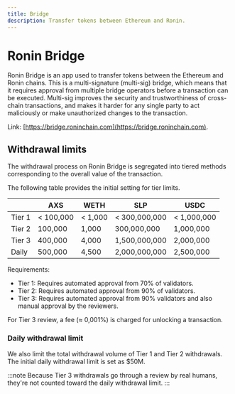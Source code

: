 ```yaml
---
title: Bridge
description: Transfer tokens between Ethereum and Ronin.
---
```


# Ronin Bridge

Ronin Bridge is an app used to transfer tokens between the Ethereum and Ronin chains. This is a multi-signature (multi-sig) bridge, which means that it requires approval from multiple bridge operators before a transaction can be executed. Multi-sig improves the security and trustworthiness of cross-chain transactions, and makes it harder for any single party to act maliciously or make unauthorized changes to the transaction.

Link: [https://bridge.roninchain.com](https://bridge.roninchain.com).

## Withdrawal limits

The withdrawal process on Ronin Bridge is segregated into tiered methods corresponding to the overall value of the transaction.

The following table provides the initial setting for tier limits.

|        | AXS       | WETH    | SLP           | USDC        |
| ------ | --------- | ------- | ------------- | ----------- |
| Tier 1 | < 100,000 | < 1,000 | < 300,000,000 | < 1,000,000 |
| Tier 2 | 100,000   | 1,000   | 300,000,000   | 1,000,000   |
| Tier 3 | 400,000   | 4,000   | 1,500,000,000 | 2,000,000   |
| Daily  | 500,000   | 4,500   | 2,000,000,000 | 2,500,000   |

Requirements:

* Tier 1: Requires automated approval from 70% of validators.
* Tier 2: Requires automated approval from 90% of validators.
* Tier 3: Requires automated approval from 90% validators and also manual approval by the reviewers.

For Tier 3 review, a fee ($\approx$ 0,001%) is charged for unlocking a transaction.

### Daily withdrawal limit

We also limit the total withdrawal volume of Tier 1 and Tier 2 withdrawals. The initial daily withdrawal limit is set as $50M. 

:::note
Because Tier 3 withdrawals go through a review by real humans, they're not counted toward the daily withdrawal limit.
:::
